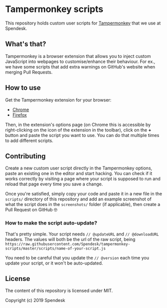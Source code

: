 # Tampermonkey scripts

This repository holds custom user scripts for [Tampermonkey](https://tampermonkey.net/) that we use at Spendesk.

## What's that?

Tampermonkey is a browser extension that allows you to inject custom JavaScript into webpages to customise/enhance their behaviour. For ex., we have some scripts that add extra warnings on GitHub's website when merging Pull Requests.

## How to use

Get the Tampermonkey extension for your browser:
- [Chrome](https://chrome.google.com/webstore/detail/tampermonkey/dhdgffkkebhmkfjojejmpbldmpobfkfo/)
- [Firefox](https://addons.mozilla.org/en-US/firefox/addon/tampermonkey/)

Then, in the extension's options page (on Chrome this is accessible by right-clicking on the icon of the extension in the toolbar), click on the __+__ button and paste the script you want to use. You can do that multiple times to add different scripts.

## Contributing

Create a new custom user script directly in the Tampermonkey options, paste an existing one in the editor and start hacking. You can check if it works correctly by visiting a page where your script is supposed to run and reload that page every time you save a change.

Once you're satisfied, simply copy your code and paste it in a new file in the `scripts/` directory of this repository and add an example screenshot of what the script does in the `screenshots/` folder (if applicable), then create a Pull Request on GitHub 🤓

### How to make the script auto-update?

That's pretty simple. Your script needs `// @updateURL` and `// @downloadURL` headers. The values will both be the url of the raw script, being `https://raw.githubusercontent.com/Spendesk/tampermonkey-scripts/master/scripts/name-of-your-script.js`

You need to be careful that you update the `// @version` each time you update your script, or it won't be auto-updated.

## License

The content of this repository is licensed under MIT.

Copyright (c) 2019 Spendesk
